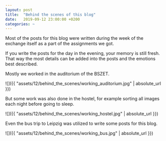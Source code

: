 ```yaml
---
layout: post
title:  "Behind the scenes of this blog"
date:   2019-09-12 23:00:00 +0200
categories: ~
---
```


Most of the posts for this blog were written during the week of the exchange
itself as a part of the assignments we got.

If you write the posts for the day in the evening, your memory is still fresh.
That way the most details can be added into the posts and the emotions best
described.

Mostly we worked in the auditorium of the BSZET.

![]({{ "assets/12/behind_the_scenes/working_auditorium.jpg" | absolute_url }})

But some work was also done in the hostel, for example sorting all images each
night before going to sleep.

![]({{ "assets/12/behind_the_scenes/working_hostel.jpg" | absolute_url }})

Even the bus trip to Leipzig was utilized to write some posts for this blog.

![]({{ "assets/12/behind_the_scenes/working_bus.jpg" | absolute_url }})
